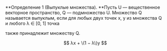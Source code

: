 **Определение 1 \(Выпуклые множества\). **Пусть U — вещественное векторное пространство, Q — подмножество U. Множество Q называется выпуклым, если для любых двух точек x, y из множества Q и любого λ ∈ \[0, 1\] точка

$$ $$

также принадлежит множеству Q.


$$
λx + \(1 − λ\)y
$$


